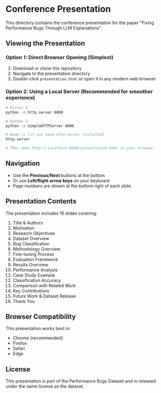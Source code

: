 # Conference Presentation

This directory contains the conference presentation for the paper "Fixing Performance Bugs Through LLM Explanations".

## Viewing the Presentation

### Option 1: Direct Browser Opening (Simplest)
1. Download or clone this repository
2. Navigate to the presentation directory
3. Double-click `presentation.html` or open it in any modern web browser

### Option 2: Using a Local Server (Recommended for smoother experience)
```bash
# Python 3
python -m http.server 8000

# Python 2
python -m SimpleHTTPServer 8000

# Node.js (if you have http-server installed)
http-server

# Then open http://localhost:8000/presentation.html in your browser
```

## Navigation

- Use the **Previous/Next** buttons at the bottom
- Or use **Left/Right arrow keys** on your keyboard
- Page numbers are shown at the bottom right of each slide

## Presentation Contents

The presentation includes 16 slides covering:
1. Title & Authors
2. Motivation
3. Research Objectives  
4. Dataset Overview
5. Bug Classification
6. Methodology Overview
7. Fine-tuning Process
8. Evaluation Framework
9. Results Overview
10. Performance Analysis
11. Case Study Example
12. Classification Accuracy
13. Comparison with Related Work
14. Key Contributions
15. Future Work & Dataset Release
16. Thank You

## Browser Compatibility

This presentation works best in:
- Chrome (recommended)
- Firefox
- Safari
- Edge

## License

This presentation is part of the Performance Bugs Dataset and is released under the same license as the dataset.